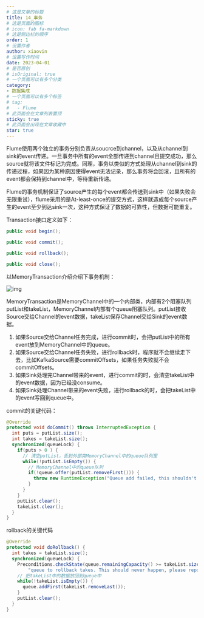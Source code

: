 ```yaml
---
# 这是文章的标题
title: 14_事务
# 这是页面的图标
# icon: fab fa-markdown
# 这是侧边栏的顺序
order: 1
# 设置作者
author: xiaovin
# 设置写作时间
date: 2023-04-01
# 是否原创
# isOriginal: true
# 一个页面可以有多个分类
category:
- 数据集成
# 一个页面可以有多个标签
# tag:
#   - Flume
# 此页面会在文章列表置顶
sticky: true
# 此页面会出现在文章收藏中
star: true
---
```



Flume使用两个独立的事务分别负责从soucrce到channel，以及从channel到sink的event传递。一旦事务中所有的event全部传递到channel且提交成功，那么source就将该文件标记为完成。同理，事务以类似的方式处理从channel到sink的传递过程，如果因为某种原因使得event无法记录，那么事务将会回滚，且所有的event都会保持到channel中，等待重新传递。 

Flume的事务机制保证了source产生的每个event都会传送到sink中（如果失败会无限重试），flume采用的是At-least-once的提交方式，这样就造成每个source产生的event至少到达sink一次，这种方式保证了数据的可靠性，但数据可能重复。

Transaction接口定义如下：

```java
public void begin();

public void commit();

public void rollback();

public void close();
```

以MemoryTransaction介绍介绍下事务机制：

![img](https://static-resource-yang.oss-cn-shenzhen.aliyuncs.com/typora_pic/202304151145501.png)

MemoryTransaction是MemoryChannel中的一个内部类，内部有2个阻塞队列putList和takeList，MemoryChannel内部有个queue阻塞队列。putList接收Source交给Channel的event数据，takeList保存Channel交给Sink的event数据。

1. 如果Source交给Channel任务完成，进行commit时，会把putList中的所有event放到MemoryChannel中的queue。
2. 如果Source交给Channel任务失败，进行rollback时，程序就不会继续走下去，比如KafkaSource需要commitOffsets，如果任务失败就不会commitOffsets。
3. 如果Sink处理完Channel带来的event，进行commit的时，会清空takeList中的event数据，因为已经没consume。
4. 如果Sink处理Channel带来的event失败，进行rollback的时，会把takeList中的event写回到queue中。

commit的关键代码：

```java
@Override
protected void doCommit() throws InterruptedException {
  int puts = putList.size();
  int takes = takeList.size();
  synchronized(queueLock) {
    if(puts > 0 ) {
      // 清空putList，丢到外部类MemoryChannel中的queue队列里
      while(!putList.isEmpty()) {
        // MemoryChannel中的queue队列
        if(!queue.offer(putList.removeFirst())) {
          throw new RuntimeException("Queue add failed, this shouldn't be able to happen");
        }
      }
    }
    putList.clear();
    takeList.clear();
  }
}
```

rollback的关键代码

```java
@Override
protected void doRollback() {
  int takes = takeList.size();
  synchronized(queueLock) {
    Preconditions.checkState(queue.remainingCapacity() >= takeList.size(), "Not enough space in memory channel " +
        "queue to rollback takes. This should never happen, please report");
    // 把takeList中的数据放回到queue中
    while(!takeList.isEmpty()) {
      queue.addFirst(takeList.removeLast());
    }
    putList.clear();
  }
}
```